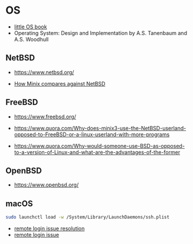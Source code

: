 # OS

- [little OS book](https://littleosbook.github.io/)
- Operating System: Design and Implementation by A.S. Tanenbaum and A.S. Woodhull

## NetBSD

- <https://www.netbsd.org/>

- [How Minix compares against NetBSD](https://groups.google.com/g/minix3/c/0-Il5yegXgE)

## FreeBSD

- <https://www.freebsd.org/>

- <https://www.quora.com/Why-does-minix3-use-the-NetBSD-userland-opposed-to-FreeBSD-or-a-linux-userland-with-more-programs>
- <https://www.quora.com/Why-would-someone-use-BSD-as-opposed-to-a-version-of-Linux-and-what-are-the-advantages-of-the-former>

## OpenBSD

- <https://www.openbsd.org/>

## macOS

```sh
sudo launchctl load -w /System/Library/LaunchDaemons/ssh.plist
```

- [remote login issue resolution](https://apple.stackexchange.com/questions/442379/cant-enable-ssh-on-catalina-system-preferences-keeps-saying-remote-login-sta/442380#442380)
- [remote login issue](https://discussions.apple.com/thread/253932000?sortBy=rank)
